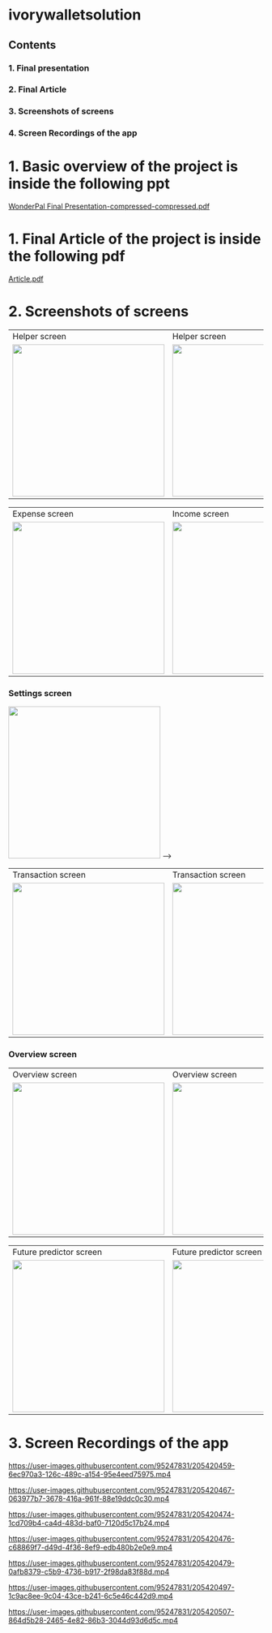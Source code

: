 # ivorywalletsolution

## Contents
### 1. Final presentation
### 2. Final Article
### 3. Screenshots of screens
### 4. Screen Recordings of the app
 
# 1. Basic overview of the project is inside the following ppt

[WonderPal Final Presentation-compressed-compressed.pdf](https://github.com/Nilupa-Illangarathna/Data-Management-Project-full-project/files/13749860/WonderPal.Final.Presentation-compressed-compressed.pdf)

# 1. Final Article of the project is inside the following pdf

[Article.pdf](https://github.com/Nilupa-Illangarathna/Data-Management-Project-full-project/files/13749889/Article.pdf)

# 2. Screenshots of screens
<table>
  <tr>
    <td> Helper screen</td>
     <td> Helper screen</td>
     <td> Helper screen</td>
  </tr>
  <tr>
    <td><img src="https://github.com/Nilupa-Illangarathna/Data-Management-Project-full-project/assets/95247831/59089468-847c-48f8-a3e1-78559c9fa93b" width=300></td>
    <td><img src="https://github.com/Nilupa-Illangarathna/Data-Management-Project-full-project/assets/95247831/e6c73b0f-f3d3-4619-b28a-7fbfcf57ae38" width=300></td>
    <td><img src="https://github.com/Nilupa-Illangarathna/Data-Management-Project-full-project/assets/95247831/15ae5c6e-0d1e-47ed-bd82-aa4c008b5fd4" width=300></td>
  </tr>
 </table>


<table>
  <tr>
    <td> Expense screen</td>
     <td> Income screen</td>
     <td> Budget setter screen</td>
  </tr>
  <tr>
    <td><img src="https://user-images.githubusercontent.com/95247831/202404619-90a20e87-9c9e-42f6-9749-dc21b60e30a2.jpg" width=300></td>
    <td><img src="https://user-images.githubusercontent.com/95247831/202404483-0999cac6-2d80-4e38-914a-b109d3400336.jpg" width=300></td>
    <td><img src="https://user-images.githubusercontent.com/95247831/202404908-3e44a6cb-c601-4050-b8fd-fcc9ede73171.jpg" width=300></td>
  </tr>
 </table>


### Settings screen
<img src="[https://user-images.githubusercontent.com/95247831/202404483-0999cac6-2d80-4e38-914a-b109d3400336.jpg](https://user-images.githubusercontent.com/95247831/202404883-08342dc9-d071-4fdd-9437-a6fe033e7e20.jpg)" width= 300>
<!-- ![Screenshot_20221117-143709](https://user-images.githubusercontent.com/95247831/202404883-08342dc9-d071-4fdd-9437-a6fe033e7e20.jpg) --> -->

<table>
  <tr>
    <td> Transaction screen</td>
     <td> Transaction screen</td>
     <td> Settings screen</td>
  </tr>
  <tr>
    <td><img src="https://user-images.githubusercontent.com/95247831/202404651-fbdb6459-aafd-4511-872a-cdf23bfcd709.jpg" width=300></td>
    <td><img src="https://user-images.githubusercontent.com/95247831/202404676-99b178a4-d04d-4653-9451-e53172a789c1.jpg" width=300></td>
    <td><img src="https://user-images.githubusercontent.com/95247831/202404483-0999cac6-2d80-4e38-914a-b109d3400336.jpg" width=300></td>
  </tr>
 </table>

### Overview screen

<table>
  <tr>
    <td> Overview screen</td>
     <td> Overview screen</td>
     <td> Overview screen</td>
  </tr>
  <tr>
    <td><img src="https://user-images.githubusercontent.com/95247831/202404711-1ef062f1-e6d5-4b37-b3b9-9a282a63b6b5.jpg" width=300></td>
    <td><img src="https://user-images.githubusercontent.com/95247831/202404739-5d1a15f6-01c1-402e-9735-7dea9b252028.jpg" width=300></td>
    <td><img src="https://user-images.githubusercontent.com/95247831/202404742-df59e3e7-cb5b-4581-af7b-27ed9a1b77e8.jpg" width=300></td>
  </tr>
 </table>



<table>
  <tr>
    <td> Future predictor screen</td>
     <td> Future predictor screen</td>

  </tr>
  <tr>
    <td><img src="https://user-images.githubusercontent.com/95247831/202404933-7759bf6e-0e3f-4266-ac3c-fe4b20861bdf.jpg" width=300></td>
    <td><img src="https://user-images.githubusercontent.com/95247831/205419582-dbe96858-4fc6-42bc-b884-f548b28be774.jpeg" width=300></td>

  </tr>
 </table>

# 3. Screen Recordings of the app


https://user-images.githubusercontent.com/95247831/205420459-6ec970a3-126c-489c-a154-95e4eed75975.mp4


https://user-images.githubusercontent.com/95247831/205420467-063977b7-3678-416a-961f-88e19ddc0c30.mp4

https://user-images.githubusercontent.com/95247831/205420474-1cd709b4-ca4d-483d-baf0-7120d5c17b24.mp4


https://user-images.githubusercontent.com/95247831/205420476-c68869f7-d49d-4f36-8ef9-edb480b2e0e9.mp4

https://user-images.githubusercontent.com/95247831/205420479-0afb8379-c5b9-4736-b917-2f98da83f88d.mp4


https://user-images.githubusercontent.com/95247831/205420497-1c9ac8ee-9c04-43ce-b241-6c5e46c442d9.mp4


https://user-images.githubusercontent.com/95247831/205420507-864d5b28-2465-4e82-86b3-3044d93d6d5c.mp4


